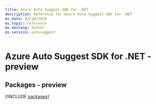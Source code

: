 ```yaml
---
title: Azure Auto Suggest SDK for .NET
description: Reference for Azure Auto Suggest SDK for .NET
ms.date: 02/19/2024
ms.topic: reference
ms.devlang: dotnet
ms.service: autosuggest
---
```

# Azure Auto Suggest SDK for .NET - preview
## Packages - preview
[!INCLUDE [packages](auto-suggest-index.md)]